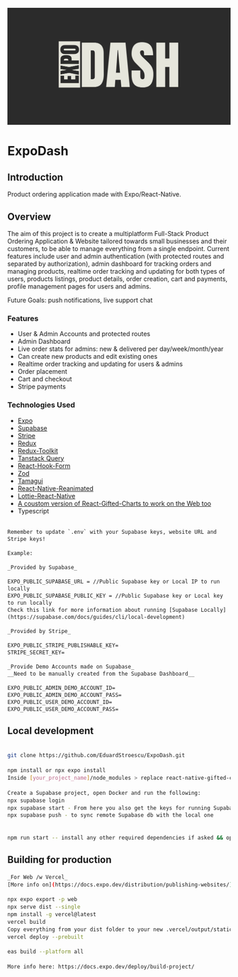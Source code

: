 <p align="center">
  <a href="https://expo-dash.vercel.app/" target="blank"><img src="https://raw.githubusercontent.com/EduardStroescu/PubImages/main/WebsiteImages/expoDash.jpg" alt="ExpoDash Preview" /></a>
</p>

# ExpoDash

## Introduction

Product ordering application made with Expo/React-Native.

## Overview

The aim of this project is to create a multiplatform Full-Stack Product Ordering Application & Website tailored towards small businesses and their customers, to be able to manage everything from a single endpoint.
Current features include user and admin authentication (with protected routes and separated by authorization), admin dashboard for tracking orders and managing products, realtime order tracking and updating for both types of users, products listings, product details, order creation, cart and payments, profile management pages for users and admins.

Future Goals: push notifications, live support chat

### Features

- User & Admin Accounts and protected routes
- Admin Dashboard
- Live order stats for admins: new & delivered per day/week/month/year
- Can create new products and edit existing ones
- Realtime order tracking and updating for users & admins
- Order placement
- Cart and checkout
- Stripe payments

### Technologies Used

- [Expo](https://expo.dev/)
- [Supabase](https://github.com/supabase/supabase)
- [Stripe](https://github.com/stripe/stripe-node)
- [Redux](https://redux-toolkit.js.org/)
- [Redux-Toolkit](https://redux.js.org/)
- [Tanstack Query](https://tanstack.com/query/latest/docs/framework/react/overview)
- [React-Hook-Form](https://github.com/react-hook-form/react-hook-form)
- [Zod](https://github.com/colinhacks/zod)
- [Tamagui](https://tamagui.dev/)
- [React-Native-Reanimated](https://docs.swmansion.com/react-native-reanimated/docs/fundamentals/getting-started)
- [Lottie-React-Native](https://github.com/lottie-react-native/lottie-react-native)
- [A coustom version of React-Gifted-Charts to work on the Web too](https://gifted-charts.web.app/)
- Typescript

```

Remember to update `.env` with your Supabase keys, website URL and Stripe keys!

Example:

_Provided by Supabase_

EXPO_PUBLIC_SUPABASE_URL = //Public Supabase key or Local IP to run locally
EXPO_PUBLIC_SUPABASE_PUBLIC_KEY = //Public Supabase key or Local key to run locally
Check this link for more information about running [Supabase Locally](https://supabase.com/docs/guides/cli/local-development)

_Provided by Stripe_

EXPO_PUBLIC_STRIPE_PUBLISHABLE_KEY=
STRIPE_SECRET_KEY=

_Provide Demo Accounts made on Supabase_
__Need to be manually created from the Supabase Dashboard__

EXPO_PUBLIC_ADMIN_DEMO_ACCOUNT_ID=
EXPO_PUBLIC_ADMIN_DEMO_ACCOUNT_PASS=
EXPO_PUBLIC_USER_DEMO_ACCOUNT_ID=
EXPO_PUBLIC_USER_DEMO_ACCOUNT_PASS=

```

## Local development

```bash

git clone https://github.com/EduardStroescu/ExpoDash.git

npm install or npx expo install
Inside [your_project_name]/node_modules > replace react-native-gifted-charts with the one from: https://github.com/EduardStroescu/ExpoDash/tree/edited-react-native-gifted-charts

Create a Supabase project, open Docker and run the following:
npx supabase login
npx supabase start - From here you also get the keys for running Supabase locally
npx supabase push - to sync remote Supabase db with the local one


npm run start -- install any other required dependencies if asked && open with Expo Go on your mobile device if using Windows || Device Emulator on mac

```

## Building for production

```bash
_For Web /w Vercel_
[More info on](https://docs.expo.dev/distribution/publishing-websites/) and [here for Vercel](https://vercel.com/docs/cli)

npx expo export -p web
npx serve dist --single
npm install -g vercel@latest
vercel build
Copy everything from your dist folder to your new .vercel/output/static
vercel deploy --prebuilt

eas build --platform all

More info here: https://docs.expo.dev/deploy/build-project/

```
